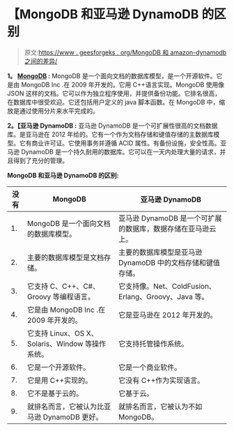 # 【MongoDB 和亚马逊 DynamoDB 的区别

> 原文:[https://www . geesforgeks . org/MongoDB 和 amazon-dynamodb 之间的差异/](https://www.geeksforgeeks.org/difference-between-mongodb-and-amazon-dynamodb/)

**1。 [MongoDB](https://www.geeksforgeeks.org/mongodb-an-introduction/) :**
MongoDB 是一个面向文档的数据库模型，是一个开源软件。它是由 MongoDB Inc .在 2009 年开发的。它用 C++语言实现。MongoDB 使用像 JSON 这样的文档。它可以作为独立程序使用，并提供备份功能。它排名很高，在数据库中很受欢迎。它还包括用户定义的 java 脚本函数。在 MongoDB 中，缩放是通过使用分片来水平完成的。

**2。【亚马逊 DynamoDB :**
亚马逊 DynamoDB 是一个可扩展性很高的文档数据库。是亚马逊在 2012 年给的。它有一个作为文档存储和键值存储的主数据库模型。它有商业许可证。它使用事务并遵循 ACID 属性。有备份设施，安全性高。亚马逊 DynamoDB 是一个持久耐用的数据库。它可以在一天内处理大量的请求，并且得到了充分的管理。

**MongoDB 和亚马逊 DynamoDB 的区别:**

<center>

| 没有 | MongoDB | 亚马逊 DynamoDB |
| --- | --- | --- |
| 1. | MongoDB 是一个面向文档的数据库模型。 | 亚马逊 DynamoDB 是一个可扩展的数据库，数据存储在亚马逊云上。 |
| 2. | 主要的数据库模型是文档存储。 | 主要的数据库模型是亚马逊 DynamoDB 中的文档存储和键值存储。 |
| 3. | 它支持 C、C++、C#、Groovy 等编程语言。 | 它支持像。Net、ColdFusion、Erlang、Groovy、Java 等。 |
| 4. | 它是由 MongoDB Inc .在 2009 年开发的。 | 它是亚马逊在 2012 年开发的。 |
| 5. | 它支持 Linux、OS X、Solaris、Window 等操作系统。 | 它支持托管操作系统。 |
| 6. | 它是一个开源软件。 | 它是一个商业软件。 |
| 7. | 它是用 C++实现的。 | 它没有 C++作为实现语言。 |
| 8. | 它不是基于云的。 | 它基于云。 |
| 9. | 就排名而言，它被认为比亚马逊 DynamoDB 更好。 | 就排名而言，它被认为不如 MongoDB。 | 10. | 它有服务器端脚本。 | 它没有服务器端脚本。 |

</center>